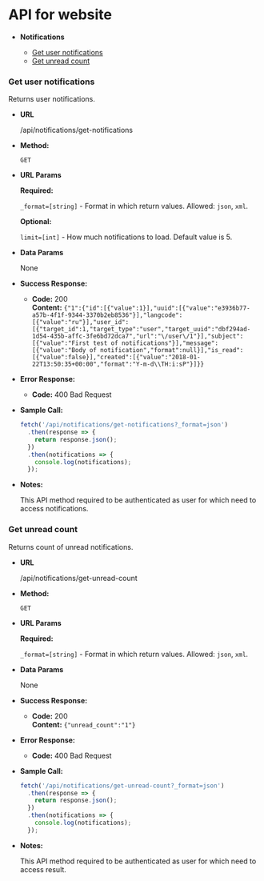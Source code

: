 # API for website

* **Notifications**

  * [Get user notifications](#get-user-notifications)
  * [Get unread count](#get-unread-count)

### Get user notifications

Returns user notifications.

* **URL**

  /api/notifications/get-notifications

* **Method:**

  `GET`
  
*  **URL Params**

   **Required:**
 
   `_format=[string]` - Format in which return values. Allowed: `json`, `xml`.

   **Optional:**
   
   `limit=[int]` - How much notifications to load. Default value is 5.

* **Data Params**

  None

* **Success Response:**

  * **Code:** 200 <br />
    **Content:** `{"1":{"id":[{"value":1}],"uuid":[{"value":"e3936b77-a57b-4f1f-9344-3370b2eb8536"}],"langcode":[{"value":"ru"}],"user_id":[{"target_id":1,"target_type":"user","target_uuid":"dbf294ad-1d54-435b-affc-3fe6bd72dca7","url":"\/user\/1"}],"subject":[{"value":"First test of notifications"}],"message":[{"value":"Body of notification","format":null}],"is_read":[{"value":false}],"created":[{"value":"2018-01-22T13:50:35+00:00","format":"Y-m-d\\TH:i:sP"}]}}`
 
* **Error Response:**

  * **Code:** 400 Bad Request<br />

* **Sample Call:**

  ```js
  fetch('/api/notifications/get-notifications?_format=json')
    .then(response => {
      return response.json();
    })
    .then(notifications => {
      console.log(notifications);
    });
  ```
* **Notes:**

  This API method required to be authenticated as user for which need to access notifications.
  
### Get unread count

Returns count of unread notifications.

* **URL**

  /api/notifications/get-unread-count

* **Method:**

  `GET`
  
*  **URL Params**

   **Required:**
 
   `_format=[string]` - Format in which return values. Allowed: `json`, `xml`.
 
* **Data Params**

  None

* **Success Response:**

  * **Code:** 200 <br />
    **Content:** `{"unread_count":"1"}`
 
* **Error Response:**

  * **Code:** 400 Bad Request<br />

* **Sample Call:**

  ```js
  fetch('/api/notifications/get-unread-count?_format=json')
    .then(response => {
      return response.json();
    })
    .then(notifications => {
      console.log(notifications);
    });
  ```
* **Notes:**

  This API method required to be authenticated as user for which need to access result.
